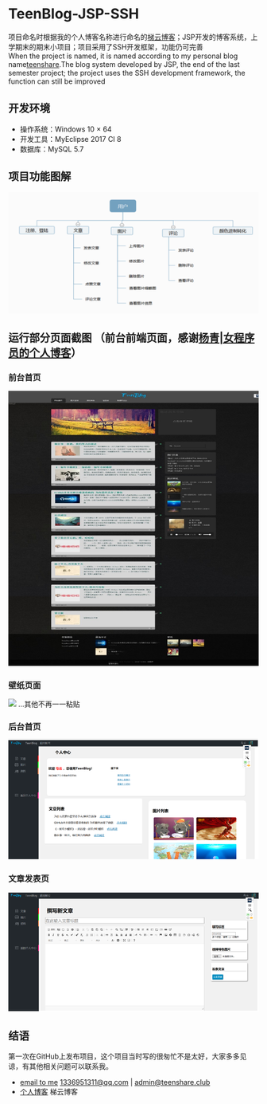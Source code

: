 # TeenBlog-JSP-SSH
项目命名时根据我的个人博客名称进行命名的[梯云博客](http://www.teenshare.club)；JSP开发的博客系统，上学期末的期末小项目；项目采用了SSH开发框架，功能仍可完善
<br>
When the project is named, it is named according to my personal blog name[teenshare](http://www.teenshare.club).The blog system developed by JSP, the end of the last semester project; the project uses the SSH development framework, the function can still be improved

## 开发环境
- 操作系统：Windows 10 × 64 
- 开发工具：MyEclipse 2017 CI 8
- 数据库：MySQL 5.7

## 项目功能图解
![](https://raw.githubusercontent.com/BEATREE/PicGoLibrary/master/teenblogpic1.png)
## 运行部分页面截图 （前台前端页面，感谢[杨青|女程序员的个人博客](https://www.yangqq.com)）
### 前台首页
![](https://raw.githubusercontent.com/BEATREE/PicGoLibrary/master/teenblogpic2.jpg)
### 壁纸页面
![](https://raw.githubusercontent.com/BEATREE/PicGoLibrary/master/teenblogpic3.jpg)
...其他不再一一粘贴
### 后台首页
![](https://raw.githubusercontent.com/BEATREE/PicGoLibrary/master/teenblogpic4.png)
### 文章发表页
![低仿wordpress后端文章页](https://raw.githubusercontent.com/BEATREE/PicGoLibrary/master/teenblogpic5.png)
## 结语
第一次在GitHub上发布项目，这个项目当时写的很匆忙不是太好，大家多多见谅，有其他相关问题可以联系我。

- [email to me](mailto:1336951311) 1336951311@qq.com | admin@teenshare.club
- [个人博客](http://www.teenshare.club) 梯云博客
